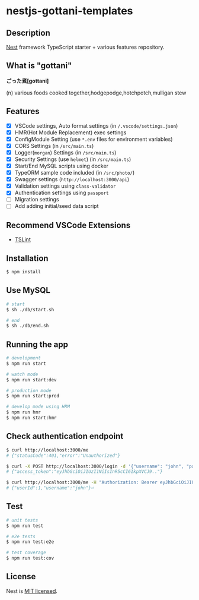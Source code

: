 # nestjs-gottani-templates

## Description

[Nest](https://github.com/nestjs/nest) framework TypeScript starter + various features repository.

## What is "gottani"

**ごった煮[gottani]**

(n) various foods cooked together,hodgepodge,hotchpotch,mulligan stew

## Features

- [x] VSCode settings, Auto format settings (in `/.vscode/settings.json`)
- [x] HMR(Hot Module Replacement) exec settings
- [x] ConfigModule Setting (use `*.env` files for environment variables)
- [x] CORS Settings (in `/src/main.ts`)
- [x] Logger(`morgan`) Settings (in `/src/main.ts`)
- [x] Security Settings (use `helmet`) (in `/src/main.ts`)
- [x] Start/End MySQL scripts using docker
- [x] TypeORM sample code included (in `/src/photo/`)
- [x] Swagger settings (`http://localhost:3000/api`)
- [x] Validation settings using `class-validator`
- [x] Authentication settings using `passport`
- [ ] Migration settings
- [ ] Add adding initial/seed data script

## Recommend VSCode Extensions
- [TSLint](https://marketplace.visualstudio.com/items?itemName=ms-vscode.vscode-typescript-tslint-plugin)

## Installation

```bash
$ npm install
```

## Use MySQL

```bash
# start
$ sh ./db/start.sh

# end
$ sh ./db/end.sh
```

## Running the app

```bash
# development
$ npm run start

# watch mode
$ npm run start:dev

# production mode
$ npm run start:prod

# develop mode using HRM
$ npm run hmr
$ npm run start:hmr
```

## Check authentication endpoint

```bash
$ curl http://localhost:3000/me
# {"statusCode":401,"error":"Unauthorized"}

$ curl -X POST http://localhost:3000/login -d '{"username": "john", "password": "changeme"}' -H "Content-Type: application/json"
# {"access_token":"eyJhbGciOiJIUzI1NiIsInR5cCI6IkpXVCJ9.."}

$ curl http://localhost:3000/me -H "Authorization: Bearer eyJhbGciOiJIUzI1NiIsInR5cCI6IkpXVCJ9.."
# {"userId":1,"username":"john"}⏎
```

## Test

```bash
# unit tests
$ npm run test

# e2e tests
$ npm run test:e2e

# test coverage
$ npm run test:cov
```

## License

  Nest is [MIT licensed](LICENSE).
